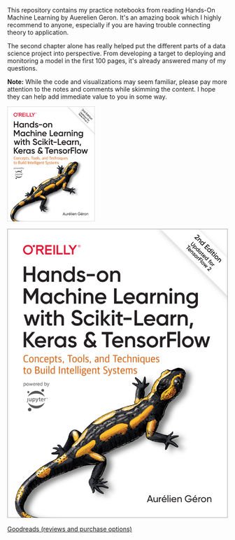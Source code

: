 This repository contains my practice notebooks from reading Hands-On Machine Learning by Auerelien Geron.
It's an amazing book which I highly recommend to anyone, especially if you are having trouble connecting theory to application. 

The second chapter alone has really helped put the different parts of a data science project into perspective.
From developing a target to deploying and monitoring a model in the first 100 pages, it's already answered many of my questions.

**Note:** While the code and visualizations may seem familiar, please pay more attention to the notes and comments while skimming the content. I hope they can help add immediate value to you in some way.

<img src="handson.jpg" alt="drawing" width="200"/>

![alt text](https://github.com/mattjperez/hands-on-ml/blob/master/handson.jpg?raw=true)


[Goodreads (reviews and purchase options)](https://www.goodreads.com/book/show/40363665-hands-on-machine-learning-with-scikit-learn-keras-and-tensorflow?from_search=true&from_srp=true&qid=FASvNdZk1R&rank=2)
